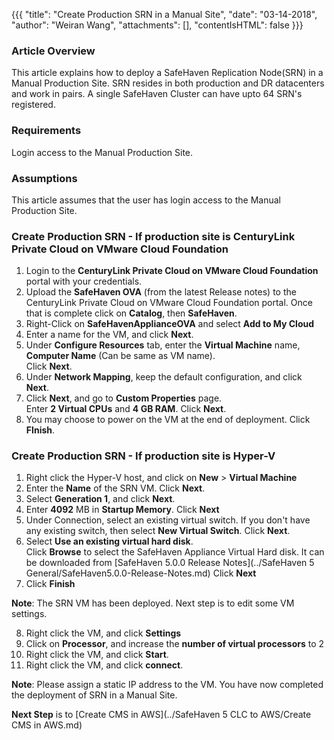 {{{
  "title": "Create Production SRN in a Manual Site",
  "date": "03-14-2018",
  "author": "Weiran Wang",
  "attachments": [],
  "contentIsHTML": false
}}}

### Article Overview
This article explains how to deploy a SafeHaven Replication Node(SRN) in a Manual Production Site.
SRN resides in both production and DR datacenters and work in pairs. A single SafeHaven Cluster can have upto 64 SRN's registered.

### Requirements
Login access to the Manual Production Site.

### Assumptions
This article assumes that the user has login access to the Manual Production Site.

### Create Production SRN - If production site is CenturyLink Private Cloud on VMware Cloud Foundation
1. Login to the **CenturyLink Private Cloud on VMware Cloud Foundation** portal with your credentials.  
2. Upload the **SafeHaven OVA** (from the latest Release notes) to the CenturyLink Private Cloud on VMware Cloud Foundation portal. Once that is complete click on **Catalog**, then **SafeHaven**.  
3. Right-Click on **SafeHavenApplianceOVA** and select **Add to My Cloud**  
4. Enter a name for the VM, and click **Next**.  
5. Under **Configure Resources** tab, enter the **Virtual Machine** name, **Computer Name** (Can be same as VM name).  
   Click **Next**.
6. Under **Network Mapping**, keep the default configuration, and click **Next**.
7. Click **Next**, and go to **Custom Properties** page.  
	Enter **2 Virtual CPUs** and **4 GB RAM**. Click **Next**.
8. You may choose to power on the VM at the end of deployment. Click **FInish**.


### Create Production SRN - If production site is Hyper-V
1. Right click the Hyper-V host, and click on **New** > **Virtual Machine**
2. Enter the **Name** of the SRN VM. Click **Next**.
3. Select **Generation 1**, and click **Next**.
4. Enter **4092** MB in **Startup Memory**. Click **Next**
5. Under Connection, select an  existing virtual switch. If you don't have any existing switch, then select **New Virtual Switch**. Click **Next**.
6. Select **Use an existing virtual hard disk**.  
	Click **Browse** to select the SafeHaven Appliance Virtual Hard disk. It can be downloaded from [SafeHaven 5.0.0 Release Notes](../SafeHaven 5 General/SafeHaven5.0.0-Release-Notes.md)
	Click **Next**
7. Click **Finish**

**Note**: The SRN VM has been deployed. Next step is to edit some VM settings.

8. Right click the VM, and click **Settings**
9. Click on **Processor**, and increase the **number of virtual processors** to 2
10. Right click the VM, and click **Start**.
11. Right click the VM, and click **connect**.

**Note**: Please assign a static IP address to the VM.
You have now completed the deployment of SRN in a Manual Site.

**Next Step** is to [Create CMS in AWS](../SafeHaven 5 CLC to AWS/Create CMS in AWS.md)
